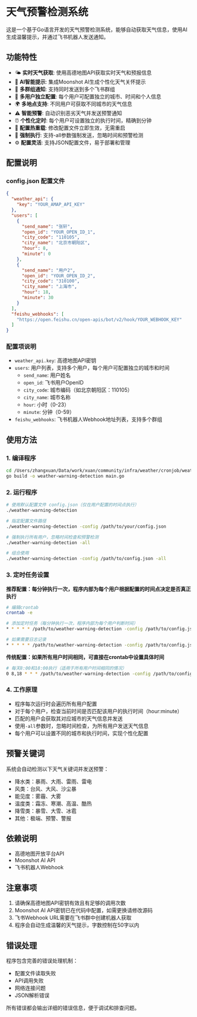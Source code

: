 # 天气预警检测系统

这是一个基于Go语言开发的天气预警检测系统，能够自动获取天气信息，使用AI生成温馨提示，并通过飞书机器人发送通知。

## 功能特性

- 🌤️ **实时天气获取**: 使用高德地图API获取实时天气和预报信息
- 🤖 **AI智能提示**: 集成Moonshot AI生成个性化天气关怀提示
- 📱 **多群组通知**: 支持同时发送到多个飞书群组
- 👥 **多用户独立配置**: 每个用户可配置独立的城市、时间和个人信息
- 🌍 **多地点支持**: 不同用户可获取不同城市的天气信息
- ⚠️ **智能预警**: 自动识别恶劣天气并发送预警通知
- ⏰ **个性化定时**: 每个用户可设置独立的执行时间，精确到分钟
- 🔄 **配置热重载**: 修改配置文件立即生效，无需重启
- 🚀 **强制执行**: 支持-all参数强制发送，忽略时间和预警检测
- ⚙️ **配置灵活**: 支持JSON配置文件，易于部署和管理

## 配置说明

### config.json 配置文件

```json
{
  "weather_api": {
    "key": "YOUR_AMAP_API_KEY"
  },
  "users": [
    {
      "send_name": "张轩",
      "open_id": "YOUR_OPEN_ID_1",
      "city_code": "110105",
      "city_name": "北京市朝阳区",
      "hour": 8,
      "minute": 0
    },
    {
      "send_name": "用户2",
      "open_id": "YOUR_OPEN_ID_2",
      "city_code": "310100",
      "city_name": "上海市",
      "hour": 18,
      "minute": 30
    }
  ],
  "feishu_webhooks": [
    "https://open.feishu.cn/open-apis/bot/v2/hook/YOUR_WEBHOOK_KEY"
  ]
}
```

### 配置项说明

- `weather_api.key`: 高德地图API密钥
- `users`: 用户列表，支持多个用户，每个用户可配置独立的城市和时间
  - `send_name`: 用户姓名
  - `open_id`: 飞书用户OpenID
  - `city_code`: 城市编码（如北京朝阳区：110105）
  - `city_name`: 城市名称
  - `hour`: 小时（0-23）
  - `minute`: 分钟（0-59）
- `feishu_webhooks`: 飞书机器人Webhook地址列表，支持多个群组

## 使用方法

### 1. 编译程序

```bash
cd /Users/zhangxuan/Data/work/xuan/community/infra/weather/cronjob/weather-warning-detection
go build -o weather-warning-detection main.go
```

### 2. 运行程序

```bash
# 使用默认配置文件 config.json（仅在用户配置的时间点执行）
./weather-warning-detection

# 指定配置文件路径
./weather-warning-detection -config /path/to/your/config.json

# 强制执行所有用户，忽略时间检查和预警检测
./weather-warning-detection -all

# 组合使用
./weather-warning-detection -config /path/to/config.json -all
```

### 3. 定时任务设置

**推荐配置：每分钟执行一次，程序内部为每个用户根据配置的时间点决定是否真正执行**

```bash
# 编辑crontab
crontab -e

# 添加定时任务（每分钟执行一次，程序内部为每个用户判断时间）
* * * * * /path/to/weather-warning-detection -config /path/to/config.json >/dev/null 2>&1

# 如果需要日志记录
* * * * * /path/to/weather-warning-detection -config /path/to/config.json >> /var/log/weather.log 2>&1
```

**传统配置：如果所有用户时间相同，可直接在crontab中设置具体时间**

```bash
# 每天8:00和18:00执行（适用于所有用户时间相同的情况）
0 8,18 * * * /path/to/weather-warning-detection -config /path/to/config.json -all
```

### 4. 工作原理

- 程序每次运行时会遍历所有用户配置
- 对于每个用户，检查当前时间是否匹配该用户的执行时间（hour:minute）
- 匹配的用户会获取其对应城市的天气信息并发送
- 使用`-all`参数时，忽略时间检查，为所有用户发送天气信息
- 每个用户可以设置不同的城市和执行时间，实现个性化配置

## 预警关键词

系统会自动检测以下天气关键词并发送预警：

- 降水类：暴雨、大雨、雷雨、雷电
- 风类：台风、大风、沙尘暴
- 能见度：雾霾、大雾
- 温度类：霜冻、寒潮、高温、酷热
- 降雪类：暴雪、大雪、冰雹
- 其他：极端、预警、警报

## 依赖说明

- 高德地图开放平台API
- Moonshot AI API
- 飞书机器人Webhook

## 注意事项

1. 请确保高德地图API密钥有效且有足够的调用次数
2. Moonshot AI API密钥已在代码中配置，如需更换请修改源码
3. 飞书Webhook URL需要在飞书群中创建机器人获取
4. 程序会自动生成温馨的天气提示，字数控制在50字以内

## 错误处理

程序包含完善的错误处理机制：
- 配置文件读取失败
- API调用失败
- 网络连接问题
- JSON解析错误

所有错误都会输出详细的错误信息，便于调试和排查问题。